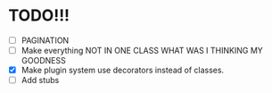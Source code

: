 # TODO!!!

- [ ] PAGINATION
- [ ] Make everything NOT IN ONE CLASS WHAT WAS I THINKING MY GOODNESS
- [x] Make plugin system use decorators instead of classes.
- [ ] Add stubs